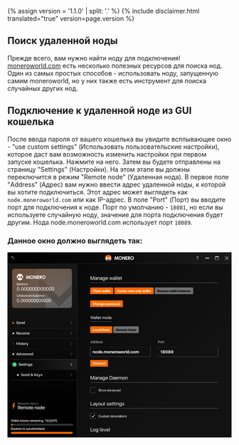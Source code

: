 {% assign version = '1.1.0' | split: '.' %}
{% include disclaimer.html translated="true" version=page.version %}
## Поиск удаленной ноды
Прежде всего, вам нужно найти ноду для подключения! [moneroworld.com](https://moneroworld.com/#nodes) есть несколько полезных ресурсов для поиска нод. Один из самых простых способов - использовать ноду, запущенную самим moneroworld, но у них также есть инструмент для поиска случайных других нод.

## Подключение к удаленной ноде из GUI кошелька
После ввода пароля от вашего кошелька вы увидите всплывающее окно - "use custom settings" (Использовать пользовательские настройки), которое даст вам возможность изменить настройки при первом запуске кошелька. Нажмите на него. Затем вы будете отправлены на страницу "Settings" (Настройки). На этом этапе вы должны переключится в режим "Remote node" (Удаленная нода). В первое поле "Address" (Адрес) вам нужно ввести адрес удаленной ноды, к которой вы хотите подключиться. Этот адрес может выглядеть как `node.moneroworld.com` или как IP-адрес. В поле "Port" (Порт) вы вводите порт для подключения к ноде. Порт по умолчанию - `18081`, но если вы используете случайную ноду, значение для порта подключения будет другим. Нода node.moneroworld.com использует порт `18089`.

### Данное окно должно выглядеть так:
<img src="png/remote_node/remote-node-screenshot.png" width="(600)">
